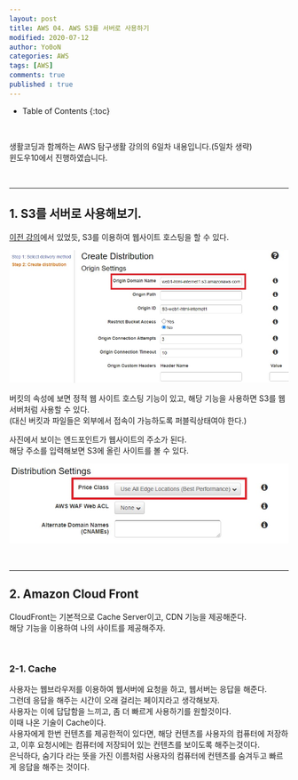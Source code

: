 ```yaml
---
layout: post
title: AWS 04. AWS S3를 서버로 사용하기
modified: 2020-07-12
author: Yo0oN
categories: AWS
tags: [AWS]
comments: true
published : true
---
```


* Table of Contents
{:toc}

<br>

생활코딩과 함께하는 AWS 탐구생활 강의의 6일차 내용입니다.(5일차 생략)<br>
윈도우10에서 진행하였습니다.

<br>
<hr>

## 1. S3를 서버로 사용해보기.

[이전 강의](https://yo0on.github.io/aws/2020/07/10/AWS04.%EC%83%9D%ED%99%9C%EC%BD%94%EB%94%A9.html)에서 있었듯, S3를 이용하여 웹사이트 호스팅을 할 수 있다.<br>

![S3 WEB Hosting](/images/posts/AWS/05/01.jpg "S3 WEB Hosting")

버킷의 속성에 보면 정적 웹 사이트 호스팅 기능이 있고, 해당 기능을 사용하면 S3를 웹서버처럼 사용할 수 있다.<br>
(대신 버킷과 파일들은 외부에서 접속이 가능하도록 퍼블릭상태여야 한다.)

사진에서 보이는 엔드포인트가 웹사이트의 주소가 된다.<br>
해당 주소를 입력해보면 S3에 올린 사이트를 볼 수 있다.

![S3 WEB Hosting](/images/posts/AWS/05/02.jpg "S3 WEB Hosting")

<br>

<hr>

## 2. Amazon Cloud Front

CloudFront는 기본적으로 Cache Server이고, CDN 기능을 제공해준다.<br>
해당 기능을 이용하여 나의 사이트를 제공해주자.

<br>

### 2-1. Cache

사용자는 웹브라우저를 이용하여 웹서버에 요청을 하고, 웹서버는 응답을 해준다.<br>
그런데 응답을 해주는 시간이 오래 걸리는 페이지라고 생각해보자.<br>
사용자는 이에 답답함을 느끼고, 좀 더 빠르게 사용하기를 원할것이다.<br>
이때 나온 기술이 Cache이다.<br>
사용자에게 한번 컨텐츠를 제공한적이 있다면, 해당 컨텐츠를 사용자의 컴퓨터에 저장하고, 이후 요청시에는 컴퓨터에 저장되어 있는 컨텐츠를 보이도록 해주는것이다.<br>
은닉하다, 숨기다 라는 뜻을 가진 이름처럼 사용자의 컴퓨터에 컨텐츠를 숨겨두고 빠르게 응답을 해주는 것이다.
